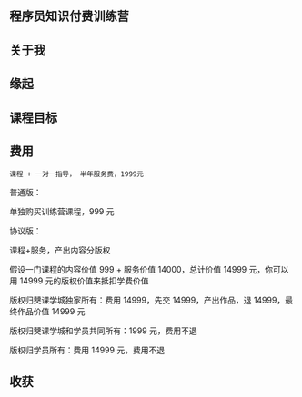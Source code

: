 ## 程序员知识付费训练营

## 关于我

## 缘起

## 课程目标

## 费用

```
课程 + 一对一指导， 半年服务费，1999元
```

普通版：

单独购买训练营课程，999 元

协议版：

课程+服务，产出内容分版权

假设一门课程的内容价值 999 + 服务价值 14000，总计价值 14999 元，你可以用 14999 元的版权价值来抵扣学费价值

版权归僰课学城独家所有：费用 14999，先交 14999，产出作品，退 14999，最终作品价值 14999 元

版权归僰课学城和学员共同所有：1999 元，费用不退

版权归学员所有：费用 14999 元，费用不退

## 收获
